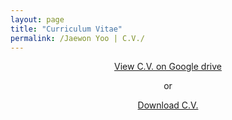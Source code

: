 ```yaml
---
layout: page
title: "Curriculum Vitae"
permalink: /Jaewon Yoo | C.V./
---
```


<p align="center">
<a href="http://bit.ly/2RBK0XW" target="_blank"> View C.V. on Google drive</a>
</p>

<p align="center">
  or
</p>

<p align="center">
  <a href="http://bit.ly/2E8BTfg" target="_blank">Download C.V.</a>
</p>
